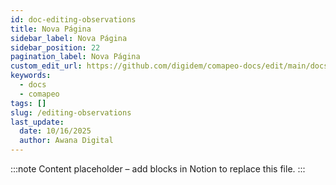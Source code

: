 ```yaml
---
id: doc-editing-observations
title: Nova Página
sidebar_label: Nova Página
sidebar_position: 22
pagination_label: Nova Página
custom_edit_url: https://github.com/digidem/comapeo-docs/edit/main/docs/reviewing-observations/editing-observations.md
keywords:
  - docs
  - comapeo
tags: []
slug: /editing-observations
last_update:
  date: 10/16/2025
  author: Awana Digital
---
```


<!-- Placeholder content generated automatically because the Notion page is missing a Website Block. -->

:::note
Content placeholder – add blocks in Notion to replace this file.
:::
